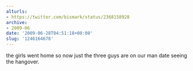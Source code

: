 ```yaml
---
alturls:
- https://twitter.com/bismark/status/2368158928
archive:
- 2009-06
date: '2009-06-28T04:51:18+00:00'
slug: '1246164678'
---
```


the girls went home so now just the three guys are on our man date seeing the hangover.

